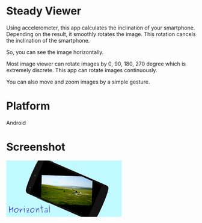 # Steady Viewer

Using accelerometer, this app calculates the inclination of your smartphone. Depending on the result, it smoothly rotates the image. This rotation cancels the inclination of the smartphone.

So, you can see the image horizontally.

Most image viewer can rotate images by 0, 90, 180, 270 degree which is extremely discrete.
This app can rotate images continuously.

You can also move and zoom images by a simple gesture.


# Platform
Android


# Screenshot
![screenshot](./screenshot.webp)
